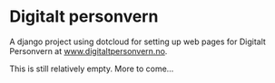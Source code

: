 Digitalt personvern
===================

A django project using dotcloud for setting up web pages for Digitalt Personvern at www.digitaltpersonvern.no.

This is still relatively empty. More to come…
